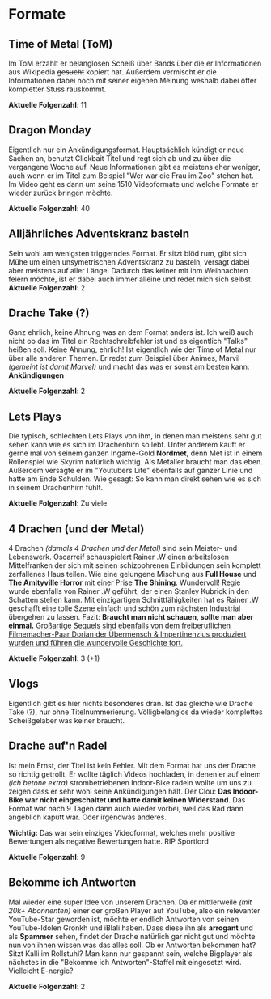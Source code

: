 # Formate

## Time of Metal (ToM)

Im ToM erzählt er belanglosen Scheiß über Bands über die er Informationen aus Wikipedia ~~gesucht~~ kopiert hat. 
Außerdem vermischt er die Informationen dabei noch mit seiner eigenen Meinung weshalb dabei öfter kompletter Stuss rauskommt.


**Aktuelle Folgenzahl**: 11

## Dragon Monday

Eigentlich nur ein Ankündigungsformat. Hauptsächlich kündigt er neue Sachen an, benutzt Clickbait Titel und regt sich ab und zu
über die vergangene Woche auf. Neue Informationen gibt es meistens eher weniger, auch wenn er im Titel 
zum Beispiel "Wer war die Frau im Zoo" stehen hat. Im Video geht es dann um seine 1510 Videoformate und welche Formate er wieder zurück
bringen möchte.


**Aktuelle Folgenzahl**: 40

## Alljährliches Adventskranz basteln

Sein wohl am wenigsten triggerndes Format. Er sitzt blöd rum, gibt sich Mühe um einen unsymetrischen Adventskranz zu basteln,
versagt dabei aber meistens auf aller Länge. Dadurch das keiner mit ihm Weihnachten feiern möchte, ist er dabei auch immer alleine
und redet mich sich selbst.
**Aktuelle Folgenzahl**: 2


## Drache Take (?)

Ganz ehrlich, keine Ahnung was an dem Format anders ist. Ich weiß auch nicht ob das im Titel ein Rechtschreibfehler ist und es eigentlich "Talks" heißen soll. Keine Ahnung, ehrlich! Ist eigentlich wie der Time of Metal nur über alle anderen Themen.
Er redet zum Beispiel über Animes, Marvil *(gemeint ist damit Marvel)* und macht das was er sonst am besten kann: **Ankündigungen**


**Aktuelle Folgenzahl**: 2


## Lets Plays

Die typisch, schlechten Lets Plays von ihm, in denen man meistens sehr gut sehen kann wie es sich im Drachenhirn so lebt. Unter anderem
kauft er gerne mal von seinem ganzen Ingame-Gold **Nordmet**, denn Met ist in einem Rollenspiel wie Skyrim natürlich wichtig. Als Metaller
braucht man das eben. Außerdem versagte er im "Youtubers Life" ebenfalls auf ganzer Linie und hatte am Ende Schulden. Wie gesagt: So
kann man direkt sehen wie es sich in seinem Drachenhirn fühlt.


**Aktuelle Folgenzahl**: Zu viele


## 4 Drachen (und der Metal)

4 Drachen *(damals 4 Drachen und der Metal)* sind sein Meister- und Lebenswerk. Oscarreif schauspielert Rainer .W einen arbeitslosen Mittelfranken der sich mit seinen schizophrenen Einbildungen sein komplett zerfallenes Haus teilen. Wie eine gelungene Mischung aus **Full House** und **The Amityville Horror** mit einer Prise **The Shining**. Wundervoll! Regie wurde ebenfalls von Rainer .W geführt, der einen Stanley Kubrick in den Schatten stellen kann. Mit einzigartigen Schnittfähigkeiten hat es Rainer .W geschafft eine tolle Szene einfach und schön zum nächsten Industrial übergehen zu lassen. Fazit: **Braucht man nicht schauen, sollte man aber einmal.** [Großartige Sequels sind ebenfalls von dem freiberuflichen Filmemacher-Paar Dorian der Übermensch & Impertinenzius produziert wurden und führen die wundervolle Geschichte fort.](https://www.youtube.com/watch?v=dVYBTr5vb-A)

**Aktuelle Folgenzahl**: 3 (+1)


## Vlogs

Eigentlich gibt es hier nichts besonderes dran. Ist das gleiche wie Drache Take (?), nur ohne Titelnummerierung. Völligbelanglos da wieder komplettes Scheißgelaber was keiner braucht.


## Drache auf'n Radel

Ist mein Ernst, der Titel ist kein Fehler. Mit dem Format hat uns der Drache so richtig getrollt. Er wollte täglich Videos hochladen, in denen er auf einem *(ich betone extra)* strombetriebenen Indoor-Bike radeln wollte um uns zu zeigen dass er sehr wohl seine Ankündigungen hält. Der Clou: **Das Indoor-Bike war nicht eingeschaltet und hatte damit keinen Widerstand**. Das Format war nach 9 Tagen dann auch wieder vorbei, weil das Rad dann angeblich kaputt war. Oder irgendwas anderes.

**Wichtig:** Das war sein einziges Videoformat, welches mehr positive Bewertungen als negative Bewertungen hatte. RIP Sportlord

**Aktuelle Folgenzahl**: 9


## Bekomme ich Antworten

Mal wieder eine super Idee von unserem Drachen. Da er mittlerweile *(mit 20k+ Abonnenten)* einer der großen Player auf YouTube, also ein relevanter YouTube-Star geworden ist, möchte er endlich Antworten von seinen YouTube-Idolen Gronkh und iBlali haben. Dass diese ihn als **arrogant** und als **Spammer** sehen, findet der Drache natürlich gar nicht gut und möchte nun von ihnen wissen was das alles soll. Ob er Antworten bekommen hat? Sitzt Kalli im Rollstuhl? Man kann nur gespannt sein, welche Bigplayer als nächstes in die "Bekomme ich Antworten"-Staffel mit eingesetzt wird. Vielleicht E-nergie?

**Aktuelle Folgenzahl**: 2
